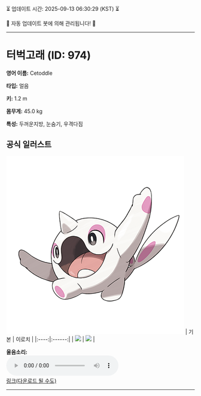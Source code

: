 
⏳ 업데이트 시간: 2025-09-13 06:30:29 (KST) ⏳

🤖 자동 업데이트 봇에 의해 관리됩니다! 🤖

---

# 터벅고래 (ID: 974)
**영어 이름:** Cetoddle

**타입:** 얼음

**키:** 1.2 m

**몸무게:** 45.0 kg

**특성:** 두꺼운지방, 눈숨기, 우격다짐

## 공식 일러스트
![](https://raw.githubusercontent.com/PokeAPI/sprites/master/sprites/pokemon/other/official-artwork/974.png)
| 기본 | 이로치 |
|:----:|:------:|
| <img src="http://play.pokemonshowdown.com/sprites/ani/cetoddle.gif" width="200"> | <img src="http://play.pokemonshowdown.com/sprites/ani-shiny/cetoddle.gif" width="200"> |

**울음소리:**<br><audio controls src="https://raw.githubusercontent.com/PokeAPI/cries/main/cries/pokemon/latest/974.ogg"></audio><br> [링크(다운로드 될 수도)](https://raw.githubusercontent.com/PokeAPI/cries/main/cries/pokemon/latest/974.ogg)


---
